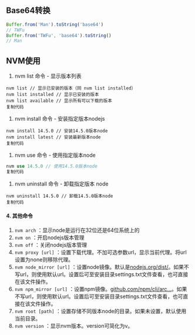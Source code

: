 ## Base64转换

```js
Buffer.from('Man').toString('base64')
// TWFu
Buffer.from('TWFu', 'base64').toString()
// Man
```

   

## NVM使用

1. nvm list 命令 - 显示版本列表

```
nvm list // 显示已安装的版本（同 nvm list installed）
nvm list installed // 显示已安装的版本
nvm list available // 显示所有可以下载的版本
复制代码
```

1. nvm install 命令 - 安装指定版本nodejs

```arduino
nvm install 14.5.0 // 安装14.5.0版本node
nvm install latest // 安装最新版本node
复制代码
```

1. nvm use 命令 - 使用指定版本node

```rust
nvm use 14.5.0 // 使用14.5.0版本node
复制代码
```

1. nvm uninstall 命令 - 卸载指定版本 node

```arduino
nvm uninstall 14.5.0 // 卸载14.5.0版本node
复制代码
```

#### 4. 其他命令

1. `nvm arch` ：显示node是运行在32位还是64位系统上的
2. `nvm on` ：开启nodejs版本管理
3. `nvm off` ：关闭nodejs版本管理
4. `nvm proxy [url]` ：设置下载代理。不加可选参数url，显示当前代理。将url设置为none则移除代理。
5. `nvm node_mirror [url]` ：设置node镜像。默认是[nodejs.org/dist/](https://link.juejin.cn?target=https%3A%2F%2Flinks.jianshu.com%2Fgo%3Fto%3Dhttps%3A%2F%2Fnodejs.org%2Fdist%2F)。如果不写url，则使用默认url。设置后可至安装目录settings.txt文件查看，也可直接在该文件操作。
6. `nvm npm_mirror [url]` ：设置npm镜像。[github.com/npm/cli/arc…](https://link.juejin.cn?target=https%3A%2F%2Flinks.jianshu.com%2Fgo%3Fto%3Dhttps%3A%2F%2Fgithub.com%2Fnpm%2Fcli%2Farchive%2F)。如果不写url，则使用默认url。设置后可至安装目录settings.txt文件查看，也可直接在该文件操作。
7. `nvm root [path]` ：设置存储不同版本node的目录。如果未设置，默认使用当前目录。
8. `nvm version` ：显示nvm版本。version可简化为v。

